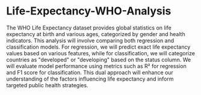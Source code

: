 # Life-Expectancy-WHO-Analysis
The WHO Life Expectancy dataset provides global statistics on life expectancy at birth and various ages, categorized by gender and health indicators. This analysis will involve comparing both regression and classification models. For regression, we will predict exact life expectancy values based on various features, while for classification, we will categorize countries as "developed" or "developing" based on the status column. We will evaluate model performance using metrics such as R² for regression and F1 score for classification. This dual approach will enhance our understanding of the factors influencing life expectancy and inform targeted public health strategies.
